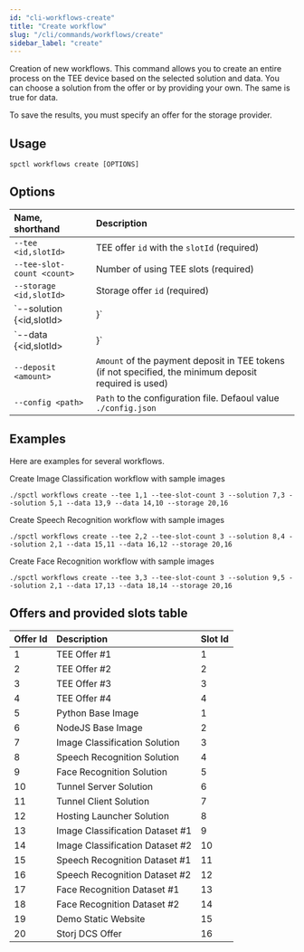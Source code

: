 ```yaml
---
id: "cli-workflows-create"
title: "Create workflow"
slug: "/cli/commands/workflows/create"
sidebar_label: "create"
---
```


Creation of new workflows. This command allows you to create an entire process on the TEE device based on the selected solution and data. You can choose a solution from the offer or by providing your own. The same is true for data.

To save the results, you must specify an offer for the storage provider.

## Usage

```
spctl workflows create [OPTIONS]
```

## Options

|**Name, shorthand**|**Description**|
| :- | :- |
|`--tee <id,slotId>`|TEE offer `id` with the `slotId` (required)|
|`--tee-slot-count <count>`|Number of using TEE slots (required)|
|`--storage <id,slotId>`|Storage offer `id` (required)|
|`--solution {<id,slotId> | <path>}`|Solution offer `id` with `slotId` or resource/tii file `path` (required and accepts multiple values)|
|`--data {<id,slotId> | <path>}`|Data offer `id` with `slotId` or resource/tii file `path` (accepts multiple values)|
|`--deposit <amount>`|`Amount` of the payment deposit in TEE tokens (if not specified, the minimum deposit required is used)|
|`--config <path>`|`Path` to the configuration file. Defaoul value `./config.json`|

## Examples
Here are examples for several workflows.

Create Image Classification workflow with sample images
```
./spctl workflows create --tee 1,1 --tee-slot-count 3 --solution 7,3 --solution 5,1 --data 13,9 --data 14,10 --storage 20,16
```

Create Speech Recognition workflow with sample images
```
./spctl workflows create --tee 2,2 --tee-slot-count 3 --solution 8,4 --solution 2,1 --data 15,11 --data 16,12 --storage 20,16
```

Create Face Recognition workflow with sample images
```
./spctl workflows create --tee 3,3 --tee-slot-count 3 --solution 9,5 --solution 2,1 --data 17,13 --data 18,14 --storage 20,16
```

## Offers and provided slots table
|**Offer Id**|**Description**|**Slot Id**|
| :- | :- | :- |
|1|TEE Offer #1|1|
|2|TEE Offer #2|2|
|3|TEE Offer #3|3|
|4|TEE Offer #4|4|
|5|Python Base Image|1|
|6|NodeJS Base Image|2|
|7|Image Classification Solution|3|
|8|Speech Recognition Solution|4|
|9|Face Recognition Solution|5|
|10|Tunnel Server Solution|6|
|11|Tunnel Client Solution|7|
|12|Hosting Launcher Solution|8|
|13|Image Classification Dataset #1|9|
|14|Image Classification Dataset #2|10|
|15|Speech Recognition Dataset #1|11|
|16|Speech Recognition Dataset #2|12|
|17|Face Recognition Dataset #1|13|
|18|Face Recognition Dataset #2|14|
|19|Demo Static Website|15|
|20|Storj DCS Offer|16|
